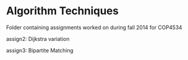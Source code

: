 Algorithm Techniques
========

Folder containing assignments worked on during fall 2014 for COP4534 

assign2: Dijkstra variation

assign3: Bipartite Matching
